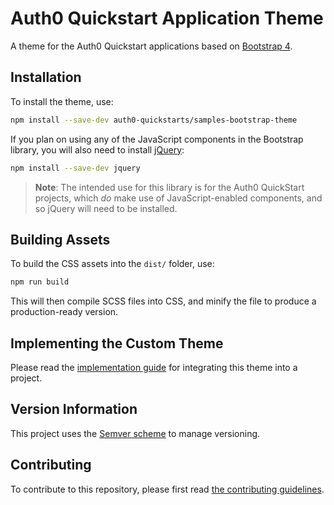 # Auth0 Quickstart Application Theme

A theme for the Auth0 Quickstart applications based on [Bootstrap 4](https://getbootstrap.com/docs/4.0/getting-started/introduction/).

## Installation

To install the theme, use:

```bash
npm install --save-dev auth0-quickstarts/samples-bootstrap-theme
```


If you plan on using any of the JavaScript components in the Bootstrap library, you will also need to install [jQuery](https://github.com/jquery/jquery):

```bash
npm install --save-dev jquery
```

> **Note**: The intended use for this library is for the Auth0 QuickStart projects, which _do_ make use of JavaScript-enabled components, and so jQuery will need to be installed.

## Building Assets

To build the CSS assets into the `dist/` folder, use:

```bash
npm run build
```

This will then compile SCSS files into CSS, and minify the file to produce a production-ready version.

## Implementing the Custom Theme

Please read the [implementation guide](https://github.com/auth0-samples/samples-bootstrap-theme/wiki/Implementing-the-Design) for integrating this theme into a project.

## Version Information

This project uses the [Semver scheme](https://semver.org/) to manage versioning.

## Contributing

To contribute to this repository, please first read [the contributing guidelines](docs/CONTRIBUTING.md).
